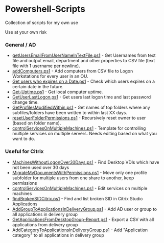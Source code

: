 # Powershell-Scripts
Collection of scripts for my own use

Use at your own risk

### General / AD
* [getUsersEmailFromUserNameInTextFile.ps1](https://github.com/asbtho/Powershell-Scripts/blob/master/getUsersEmailFromUserNameInTextFile.ps1) - Get Usernames from text file and output email, department and other properties to CSV file (text file with 1 username per newline).
* [addComputers.ps1](https://github.com/asbtho/Powershell-Scripts/blob/master/addComputers.ps1) - Add computers from CSV file to Logon Workstations for every user in an OU.
* [Get users who expires on a Date.ps1](https://github.com/asbtho/Powershell-Scripts/blob/master/Get%20users%20who%20expires%20on%20a%20Date.ps1) - Check which users expires on a certain date in the future.
* [Get-Uptime.ps1](https://github.com/asbtho/Powershell-Scripts/blob/master/Get-Uptime.ps1) - Get local computer uptime.
* [GetUserLastLogon.ps1](https://github.com/asbtho/Powershell-Scripts/blob/master/GetUserLastLogon.ps1) - Get users last logon time and last password change time.
* [GetProfilesModifiedWithin.ps1](https://github.com/asbtho/Powershell-Scripts/blob/master/GetProfilesModifiedWithin.ps1) - Get names of top folders where any subfiles/folders have been written to within last XX days.
* [resetUserFolderPermissions.ps1](https://github.com/asbtho/Powershell-Scripts/blob/master/resetUserFolderPermissions.ps1) - Recursively reset owner to user (based on folder name).
* [controlServicesOnMultipleMachines.ps1](https://github.com/asbtho/Powershell-Scripts/blob/master/controlServicesOnMultipleMachines.ps1) - Template for controlling multiple services on multiple servers. Needs editing based on what you want to do.


### Useful for Citrix
* [MachinesWithoutLogonOver30Days.ps1](https://github.com/asbtho/Powershell-Scripts/blob/master/MachinesWithoutLogonOver30Days.ps1) - Find Desktop VDIs which have not been used over 30 days
* [MigrateMyDocumentsWithPermissions.ps1](https://github.com/asbtho/Powershell-Scripts/blob/master/MigrateMyDocumentsWithPermissions.ps1) - Move only one profile subfolder for multiple users from one share to another, keep permissions
* [controlServicesOnMultipleMachines.ps1](https://github.com/asbtho/Powershell-Scripts/blob/master/controlServicesOnMultipleMachines.ps1) - Edit services on multiple machines
* [findBrokenSIDCitrix.ps1](https://github.com/asbtho/Powershell-Scripts/blob/master/findBrokenSIDCitrix.ps1) - Find and list broken SID in Citrix Studio Applications
* [AddGroupToApplicationsInDeliveryGroup.ps1](https://github.com/asbtho/Powershell-Scripts/blob/master/AddGroupToApplicationsInDeliveryGroup.ps1) - Add AD user or group to all applications in delivery group
* [GetApplicationsFromDesktopGroup-Report.ps1](https://github.com/asbtho/Powershell-Scripts/blob/master/GetApplicationsFromDesktopGroup-Report.ps1) - Export a CSV with all applications from delivery group
* [AddCategoryToApplicationsInDeliveryGroup.ps1](https://github.com/asbtho/Powershell-Scripts/blob/master/AddCategoryToApplicationsInDeliveryGroup.ps1) - Add "Application category" to all applications in delivery group




